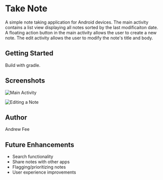 [ScreenshotMainActivity]: https://cloud.githubusercontent.com/assets/19656425/16587184/39b89ec6-427e-11e6-908f-2ed130040e91.png
[ScreenshotEditActivity]: https://cloud.githubusercontent.com/assets/19656425/16587190/4631f878-427e-11e6-9989-b927ee200124.png
 
# Take Note

A simple note taking application for Android devices. The main activity contains a list view displaying all notes sorted by the last modificaiton date. A floating action button in the main activity allows the user to create a new note. The edit activity allows the user to modify the note's title and body.

## Getting Started
Build with gradle.

## Screenshots
![Main Activity][ScreenshotMainActivity]

![Editing a Note][ScreenshotEditActivity]

## Author
Andrew Fee

## Future Enhancements
* Search functionality
* Share notes with other apps
* Flagging/prioritizing notes
* User experience improvements
